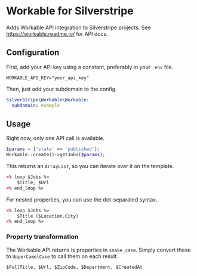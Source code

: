 # Workable for Silverstripe
Adds Workable API integration to Silverstripe projects. See https://workable.readme.io/ for API docs.

## Configuration
First, add your API key using a constant, preferably in your `.env` file.

```
WORKABLE_API_KEY="your_api_key"
```

Then, just add your subdomain to the config.

```yml
SilverStripe\Workable\Workable:
  subdomain: example
```

## Usage

Right now, only one API call is available.

```php
$params = ['state' => 'published'];
Workable::create()->getJobs($params);
```

This returns an `ArrayList`, so you can iterate over it on the template.

```html
<% loop $Jobs %>
    $Title, $Url
<% end_loop %>
```

For nested properties, you can use the dot-separated syntax.

```html
<% loop $Jobs %>
    $Title ($Location.City)
<% end_loop %>
```

### Property transformation

The Workable API returns is properties in `snake_case`. Simply convert these to `UpperCamelCase` to call them on each result.

```html
$FullTitle, $Url, $ZipCode, $Department, $CreatedAt
```

